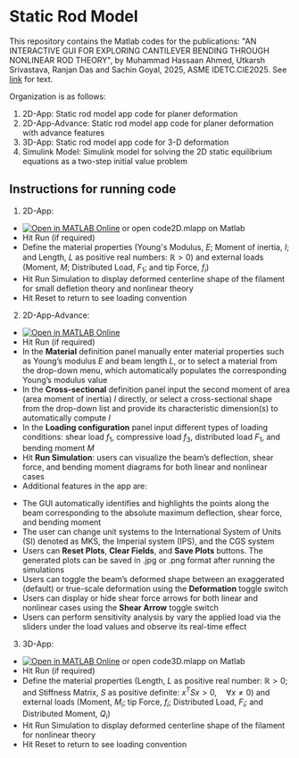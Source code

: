 # Static Rod Model

This repository contains the Matlab codes for the publications:
"AN INTERACTIVE GUI FOR EXPLORING CANTILEVER BENDING THROUGH NONLINEAR ROD THEORY", by Muhammad Hassaan Ahmed, Utkarsh Srivastava, Ranjan Das and Sachin Goyal, 2025, ASME IDETC.CIE2025. See [link](https://www.overleaf.com/project/67ce9f1a3f2d0bb77e847257) for text.

Organization is as follows:
1. 2D-App: Static rod model app code for planer deformation
2. 2D-App-Advance: Static rod model app code for planer deformation with advance features
3. 3D-App: Static rod model app code for 3-D deformation
4. Simulink Model: Simulink model for solving the 2D static equilibrium equations as a two-step initial value problem

## Instructions for running code 
1. 2D-App:
 * [![Open in MATLAB Online](https://www.mathworks.com/images/responsive/global/open-in-matlab-online.svg)](https://matlab.mathworks.com/open/github/v1?repo=mahmed271995/Static-Rod-Model-Codes-and-SImulink-Model&file=/2D-App/code2D.mlapp) or open code2D.mlapp on Matlab
 * Hit Run (if required)
 * Define the material properties (Young's Modulus, $E$; Moment of inertia, $I$; and Length, $L$ as positive real numbers: $\mathbb{R} > 0$) and external loads (Moment, $M$; Distributed Load, $F_1$; and tip Force, $f_i$)
 * Hit Run Simulation to display deformed centerline shape of the filament for small defletion theory and nonlinear theory
 * Hit Reset to return to see loading convention

2. 2D-App-Advance:
 * [![Open in MATLAB Online](https://www.mathworks.com/images/responsive/global/open-in-matlab-online.svg)](https://matlab.mathworks.com/open/github/v1?repo=mahmed271995/Static-Rod-Model-Codes-and-SImulink-Model&file=/2D-App-Advance/code2D_advance.mlapp)
 * Hit Run (if required)
 * In the **Material** definition panel manually enter material properties such as Young’s modulus $E$ and beam length $L$, or to select a material from the drop-down menu, which automatically populates the corresponding Young’s modulus value
 * In the **Cross-sectional** definition panel input the second moment of area (area moment of inertia) $I$ directly, or select a cross-sectional shape from the drop-down list and provide its characteristic dimension(s) to automatically compute $I$
 * In the **Loading configuration** panel input different types of loading conditions: shear load $f_1$, compressive load $f_3$, distributed load $F_1$, and bending moment $M$
 * Hit **Run Simulation**: users can visualize the beam’s deflection, shear force, and bending moment diagrams for both linear and nonlinear cases
 * Additional features in the app are:
  - The GUI automatically identifies and highlights the points along the beam corresponding to the absolute maximum deflection, shear force, and bending moment
  - The user can change unit systems to the International System of Units (SI) denoted as MKS, the Imperial system (IPS), and the CGS system
  - Users can **Reset Plots**, **Clear Fields**, and **Save Plots** buttons. The generated plots can be saved in .jpg or .png format after running the simulations
  - Users can toggle the beam’s deformed shape between an exaggerated (default) or true-scale deformation using the **Deformation** toggle switch
  - Users can display or hide shear force arrows for both linear and nonlinear cases using the **Shear Arrow** toggle switch
  - Users can perform sensitivity analysis by vary the applied load via the sliders under the load values and observe its real-time effect

3. 3D-App:
 * [![Open in MATLAB Online](https://www.mathworks.com/images/responsive/global/open-in-matlab-online.svg)](https://matlab.mathworks.com/open/github/v1?repo=mahmed271995/Static-Rod-Model-Codes-and-SImulink-Model&file=/3D-App/code3D.mlapp) or open code3D.mlapp on Matlab
 * Hit Run (if required)
 * Define the material properties (Length, $L$ as positive real number: $\mathbb{R} > 0$; and Stiffness Matrix, $S$ as positive definite: $x^T S x > 0, \quad \forall x \neq 0$) and external loads (Moment, $M_i$; tip Force, $f_i$; Distributed Load, $F_i$; and Distributed Moment, $Q_i$)
 * Hit Run Simulation to display deformed centerline shape of the filament for nonlinear theory
 * Hit Reset to return to see loading convention










